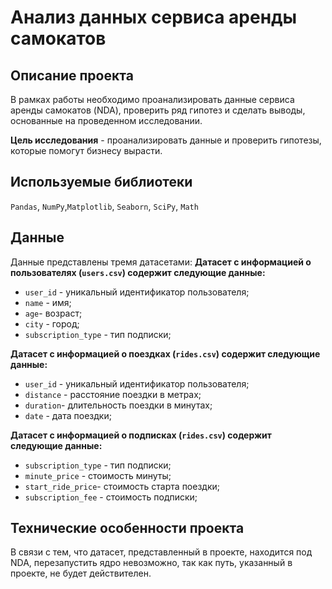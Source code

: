# Анализ данных сервиса аренды самокатов

## Описание проекта
В рамках работы необходимо проанализировать данные сервиса аренды самокатов (NDA), проверить ряд гипотез и сделать выводы, основанные на проведенном исследовании.

**Цель исследования** - проанализировать данные и проверить гипотезы, которые помогут бизнесу вырасти.


## Используемые библиотеки
`Pandas`, `NumPy`,`Matplotlib`, `Seaborn`, `SciPy`, `Math`

## Данные
Данные представлены тремя датасетами:
**Датасет с информацией о пользователях (`users.csv`) содержит следующие данные:**
* `user_id` - уникальный идентификатор пользователя;
* `name` - имя; 
* `age`- возраст;
* `city` - город;
* `subscription_type` - тип подписки;

**Датасет с информацией о поездках (`rides.csv`) содержит следующие данные:**
* `user_id` - уникальный идентификатор пользователя;
* `distance` - расстояние поездки в метрах; 
* `duration`- длительность поездки в минутах;
* `date` - дата поездки;

**Датасет с информацией о подписках (`rides.csv`) содержит следующие данные:**
* `subscription_type` - тип подписки;
* `minute_price` - стоимость минуты; 
* `start_ride_price`- стоимость старта поездки;
* `subscription_fee` - стоимость подписки;

## Технические особенности проекта
В связи с тем, что датасет, представленный в проекте, находится под NDA, перезапустить ядро невозможно, так как путь, указанный в проекте, не будет действителен. 
